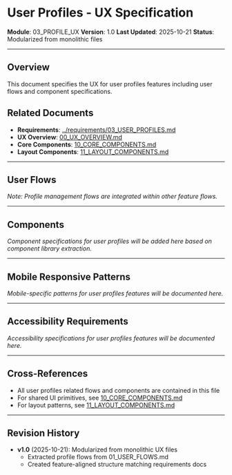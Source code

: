 # User Profiles - UX Specification

**Module**: 03_PROFILE_UX
**Version**: 1.0
**Last Updated**: 2025-10-21
**Status**: Modularized from monolithic files

---

## Overview

This document specifies the UX for user profiles features including user flows and component specifications.

## Related Documents

- **Requirements**: [../requirements/03_USER_PROFILES.md](../requirements/03_USER_PROFILES.md)
- **UX Overview**: [00_UX_OVERVIEW.md](./00_UX_OVERVIEW.md)
- **Core Components**: [10_CORE_COMPONENTS.md](./10_CORE_COMPONENTS.md)
- **Layout Components**: [11_LAYOUT_COMPONENTS.md](./11_LAYOUT_COMPONENTS.md)

---

## User Flows

_Note: Profile management flows are integrated within other feature flows._

---

## Components

_Component specifications for user profiles will be added here based on component library extraction._

---

## Mobile Responsive Patterns

_Mobile-specific patterns for user profiles features will be documented here._

---

## Accessibility Requirements

_Accessibility specifications for user profiles features will be documented here._

---

## Cross-References

- All user profiles related flows and components are contained in this file
- For shared UI primitives, see [10_CORE_COMPONENTS.md](./10_CORE_COMPONENTS.md)
- For layout patterns, see [11_LAYOUT_COMPONENTS.md](./11_LAYOUT_COMPONENTS.md)

---

## Revision History

- **v1.0** (2025-10-21): Modularized from monolithic UX files
  - Extracted profile flows from 01_USER_FLOWS.md
  - Created feature-aligned structure matching requirements docs
